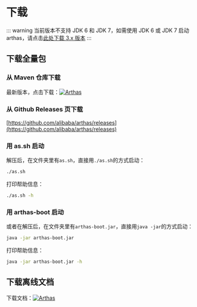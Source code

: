 # 下载

::: warning
当前版本不支持 JDK 6 和 JDK 7，如需使用 JDK 6 或 JDK 7 启动 arthas，请点击[此处下载 3.x 版本](https://arthas.aliyun.com/3.x/doc/download.html)
:::

## 下载全量包

### 从 Maven 仓库下载

最新版本，点击下载：[![](https://img.shields.io/maven-central/v/com.taobao.arthas/arthas-packaging.svg?style=flat-square "Arthas")](https://arthas.aliyun.com/download/latest_version?mirror=aliyun)

### 从 Github Releases 页下载

[https://github.com/alibaba/arthas/releases](https://github.com/alibaba/arthas/releases)

### 用 as.sh 启动

解压后，在文件夹里有`as.sh`，直接用`./as.sh`的方式启动：

```bash
./as.sh
```

打印帮助信息：

```bash
./as.sh -h
```

### 用 arthas-boot 启动

或者在解压后，在文件夹里有`arthas-boot.jar`，直接用`java -jar`的方式启动：

```bash
java -jar arthas-boot.jar
```

打印帮助信息：

```bash
java -jar arthas-boot.jar -h
```

## 下载离线文档

下载文档：[![](https://img.shields.io/maven-central/v/com.taobao.arthas/arthas-packaging.svg?style=flat-square "Arthas")](https://arthas.aliyun.com/download/doc/latest_version?mirror=aliyun)
